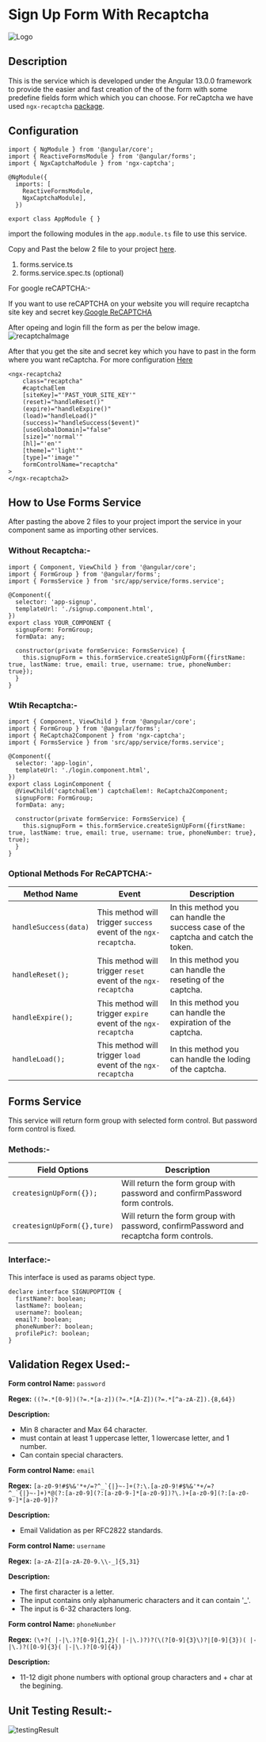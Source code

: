 # Sign Up Form With Recaptcha

![Logo](https://www.solutionanalysts.com/wp-content/uploads/2021/02/SA-Logo-high.png)

## Description

This is the service which is developed under the Angular 13.0.0 framework to provide the easier and fast creation of the of the form with some predefine fields form which which you can choose. For reCaptcha we have used `ngx-recaptcha` [package](https://github.com/Enngage/ngx-captcha).

## Configuration

```
import { NgModule } from '@angular/core';
import { ReactiveFormsModule } from '@angular/forms';
import { NgxCaptchaModule } from 'ngx-captcha';

@NgModule({
  imports: [
    ReactiveFormsModule,
    NgxCaptchaModule],
  })

export class AppModule { }
```

import the following modules in the `app.module.ts` file to use this service.

Copy and Past the below 2 file to your project [here](https://github.com/Deep1218/reusable/tree/login-with-recaptcha/src/app/service).

1. forms.service.ts
2. forms.service.spec.ts (optional)

For google reCAPTCHA:-

If you want to use reCAPTCHA on your website you will require recaptcha site key and secret key.[Google ReCAPTCHA](https://www.google.com/recaptcha/admin/create)

After opeing and login fill the form as per the below image.
![recaptchaImage](./src/assets/img/Recaptcha.png)

After that you get the site and secret key which you have to past in the form where you want reCaptcha. For more configuration [Here](https://enngage.github.io/ngx-captcha/)

```
<ngx-recaptcha2
    class="recaptcha"
    #captchaElem
    [siteKey]="'PAST_YOUR_SITE_KEY'"
    (reset)="handleReset()"
    (expire)="handleExpire()"
    (load)="handleLoad()"
    (success)="handleSuccess($event)"
    [useGlobalDomain]="false"
    [size]="'normal'"
    [hl]="'en'"
    [theme]="'light'"
    [type]="'image'"
    formControlName="recaptcha"
>
</ngx-recaptcha2>
```

## How to Use Forms Service

After pasting the above 2 files to your project import the service in your component same as importing other services.

### Without Recaptcha:-

```
import { Component, ViewChild } from '@angular/core';
import { FormGroup } from '@angular/forms';
import { FormsService } from 'src/app/service/forms.service';

@Component({
  selector: 'app-signup',
  templateUrl: './signup.component.html',
})
export class YOUR_COMPONENT {
  signupForm: FormGroup;
  formData: any;

  constructor(private formService: FormsService) {
    this.signupForm = this.formService.createSignUpForm({firstName: true, lastName: true, email: true, username: true, phoneNumber: true});
  }
}
```

### Wtih Recaptcha:-

```
import { Component, ViewChild } from '@angular/core';
import { FormGroup } from '@angular/forms';
import { ReCaptcha2Component } from 'ngx-captcha';
import { FormsService } from 'src/app/service/forms.service';

@Component({
  selector: 'app-login',
  templateUrl: './login.component.html',
})
export class LoginComponent {
  @ViewChild('captchaElem') captchaElem!: ReCaptcha2Component;
  signupForm: FormGroup;
  formData: any;

  constructor(private formService: FormsService) {
    this.signupForm = this.formService.createSignUpForm({firstName: true, lastName: true, email: true, username: true, phoneNumber: true}, true);
  }
}
```

### Optional Methods For ReCAPTCHA:-

| Method Name           | Event                                                            | Description                                                                        |
| --------------------- | ---------------------------------------------------------------- | ---------------------------------------------------------------------------------- |
| `handleSuccess(data)` | This method will trigger `success` event of the `ngx-recaptcha`. | In this method you can handle the success case of the captcha and catch the token. |
| `handleReset();`      | This method will trigger `reset` event of the `ngx-recaptcha`    | In this method you can handle the reseting of the captcha.                         |
| `handleExpire();`     | This method will trigger `expire` event of the `ngx-recaptcha`   | In this method you can handle the expiration of the captcha.                       |
| `handleLoad();`       | This method will trigger `load` event of the `ngx-recaptcha`     | In this method you can handle the loding of the captcha.                           |

## Forms Service

This service will return form group with selected form control. But password form control is fixed.

### Methods:-

| Field Options               | Description                                                                            |
| --------------------------- | -------------------------------------------------------------------------------------- |
| `createsignUpForm({});`     | Will return the form group with password and confirmPassword form controls.            |
| `createsignUpForm({},ture)` | Will return the form group with password, confirmPassword and recaptcha form controls. |

### Interface:-

This interface is used as params object type.

```
declare interface SIGNUPOPTION {
  firstName?: boolean;
  lastName?: boolean;
  username?: boolean;
  email?: boolean;
  phoneNumber?: boolean;
  profilePic?: boolean;
}

```

## Validation Regex Used:-

**Form control Name:** `password`

**Regex:** `((?=.*[0-9])(?=.*[a-z])(?=.*[A-Z])(?=.*[^a-zA-Z]).{8,64})`

**Description:**

- Min 8 character and Max 64 character.
- must contain at least 1 uppercase letter, 1 lowercase letter, and 1 number.
- Can contain special characters.

**Form control Name:** `email`

**Regex:** `` [a-z0-9!#$%&'*+/=?^_`{|}~-]+(?:\.[a-z0-9!#$%&'*+/=?^_`{|}~-]+)*@(?:[a-z0-9](?:[a-z0-9-]*[a-z0-9])?\.)+[a-z0-9](?:[a-z0-9-]*[a-z0-9])? ``

**Description:**

- Email Validation as per RFC2822 standards.

**Form control Name:** `username`

**Regex:** `[a-zA-Z][a-zA-Z0-9.\\-_]{5,31}`

**Description:**

- The first character is a letter.
- The input contains only alphanumeric characters and it can contain '\_'.
- The input is 6-32 characters long.

**Form control Name:** `phoneNumber`

**Regex:** `(\+?( |-|\.)?[0-9]{1,2}( |-|\.)?)?(\(?[0-9]{3}\)?|[0-9]{3})( |-|\.)?([0-9]{3}( |-|\.)?[0-9]{4})`

**Description:**

- 11-12 digit phone numbers with optional group characters and + char at the begining.

## Unit Testing Result:-

![testingResult](./src/assets/img/signUpTesting.png)
